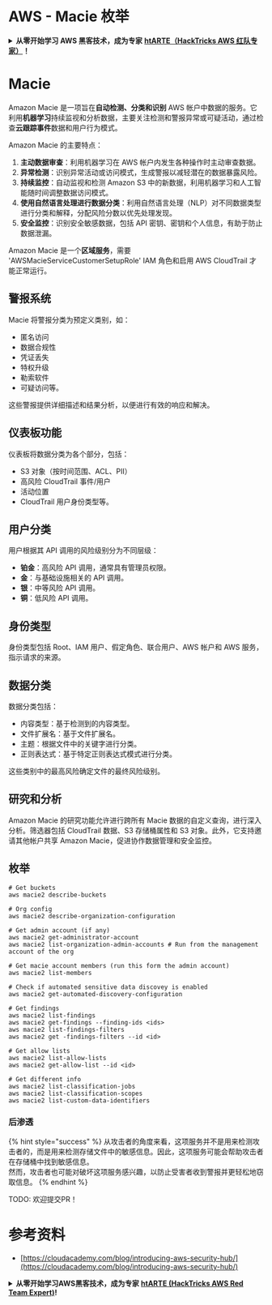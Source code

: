 # AWS - Macie 枚举

<details>

<summary><strong>从零开始学习 AWS 黑客技术，成为专家</strong> <a href="https://training.hacktricks.xyz/courses/arte"><strong>htARTE（HackTricks AWS 红队专家）</strong></a><strong>！</strong></summary>

支持 HackTricks 的其他方式：

* 如果您想看到您的**公司在 HackTricks 中做广告**或**下载 PDF 版的 HackTricks**，请查看[**订阅计划**](https://github.com/sponsors/carlospolop)!
* 获取[**官方 PEASS & HackTricks 商品**](https://peass.creator-spring.com)
* 探索[**PEASS 家族**](https://opensea.io/collection/the-peass-family)，我们的独家[**NFTs**](https://opensea.io/collection/the-peass-family)系列
* **加入** 💬 [**Discord 群组**](https://discord.gg/hRep4RUj7f) 或 [**电报群组**](https://t.me/peass) 或在 **Twitter** 🐦 [**@hacktricks_live**](https://twitter.com/hacktricks_live)** 上关注我们**。
* 通过向 [**HackTricks**](https://github.com/carlospolop/hacktricks) 和 [**HackTricks Cloud**](https://github.com/carlospolop/hacktricks-cloud) github 仓库提交 PR 来分享您的黑客技巧。

</details>

# Macie

Amazon Macie 是一项旨在**自动检测、分类和识别** AWS 帐户中数据的服务。它利用**机器学习**持续监视和分析数据，主要关注检测和警报异常或可疑活动，通过检查**云跟踪事件**数据和用户行为模式。

Amazon Macie 的主要特点：

1. **主动数据审查**：利用机器学习在 AWS 帐户内发生各种操作时主动审查数据。
2. **异常检测**：识别异常活动或访问模式，生成警报以减轻潜在的数据暴露风险。
3. **持续监控**：自动监视和检测 Amazon S3 中的新数据，利用机器学习和人工智能随时间调整数据访问模式。
4. **使用自然语言处理进行数据分类**：利用自然语言处理（NLP）对不同数据类型进行分类和解释，分配风险分数以优先处理发现。
5. **安全监控**：识别安全敏感数据，包括 API 密钥、密钥和个人信息，有助于防止数据泄漏。

Amazon Macie 是一个**区域服务**，需要 'AWSMacieServiceCustomerSetupRole' IAM 角色和启用 AWS CloudTrail 才能正常运行。

## 警报系统

Macie 将警报分类为预定义类别，如：

- 匿名访问
- 数据合规性
- 凭证丢失
- 特权升级
- 勒索软件
- 可疑访问等。

这些警报提供详细描述和结果分析，以便进行有效的响应和解决。

## 仪表板功能

仪表板将数据分类为各个部分，包括：

- S3 对象（按时间范围、ACL、PII）
- 高风险 CloudTrail 事件/用户
- 活动位置
- CloudTrail 用户身份类型等。

## 用户分类

用户根据其 API 调用的风险级别分为不同层级：

- **铂金**：高风险 API 调用，通常具有管理员权限。
- **金**：与基础设施相关的 API 调用。
- **银**：中等风险 API 调用。
- **铜**：低风险 API 调用。

## 身份类型

身份类型包括 Root、IAM 用户、假定角色、联合用户、AWS 帐户和 AWS 服务，指示请求的来源。

## 数据分类

数据分类包括：

- 内容类型：基于检测到的内容类型。
- 文件扩展名：基于文件扩展名。
- 主题：根据文件中的关键字进行分类。
- 正则表达式：基于特定正则表达式模式进行分类。

这些类别中的最高风险确定文件的最终风险级别。

## 研究和分析

Amazon Macie 的研究功能允许进行跨所有 Macie 数据的自定义查询，进行深入分析。筛选器包括 CloudTrail 数据、S3 存储桶属性和 S3 对象。此外，它支持邀请其他帐户共享 Amazon Macie，促进协作数据管理和安全监控。


## 枚举
```
# Get buckets
aws macie2 describe-buckets

# Org config
aws macie2 describe-organization-configuration

# Get admin account (if any)
aws macie2 get-administrator-account
aws macie2 list-organization-admin-accounts # Run from the management account of the org

# Get macie account members (run this form the admin account)
aws macie2 list-members

# Check if automated sensitive data discovey is enabled
aws macie2 get-automated-discovery-configuration

# Get findings
aws macie2 list-findings
aws macie2 get-findings --finding-ids <ids>
aws macie2 list-findings-filters
aws macie2 get -findings-filters --id <id>

# Get allow lists
aws macie2 list-allow-lists
aws macie2 get-allow-list --id <id>

# Get different info
aws macie2 list-classification-jobs
aws macie2 list-classification-scopes
aws macie2 list-custom-data-identifiers
```
### 后渗透

{% hint style="success" %}
从攻击者的角度来看，这项服务并不是用来检测攻击者的，而是用来检测存储文件中的敏感信息。因此，这项服务可能会帮助攻击者在存储桶中找到敏感信息。\
然而，攻击者也可能对破坏这项服务感兴趣，以防止受害者收到警报并更轻松地窃取信息。
{% endhint %}

TODO: 欢迎提交PR！

# 参考资料
* [https://cloudacademy.com/blog/introducing-aws-security-hub/](https://cloudacademy.com/blog/introducing-aws-security-hub/)

<details>

<summary><strong>从零开始学习AWS黑客技术，成为专家</strong> <a href="https://training.hacktricks.xyz/courses/arte"><strong>htARTE (HackTricks AWS Red Team Expert)</strong></a><strong>!</strong></summary>

支持HackTricks的其他方式：

* 如果您想看到您的**公司在HackTricks中做广告**或**下载PDF格式的HackTricks**，请查看[**订阅计划**](https://github.com/sponsors/carlospolop)!
* 获取[**官方PEASS & HackTricks周边产品**](https://peass.creator-spring.com)
* 探索[**PEASS家族**](https://opensea.io/collection/the-peass-family)，我们的独家[**NFTs**](https://opensea.io/collection/the-peass-family)收藏品
* **加入** 💬 [**Discord群**](https://discord.gg/hRep4RUj7f) 或 [**电报群**](https://t.me/peass) 或在**Twitter** 🐦 [**@hacktricks_live**](https://twitter.com/hacktricks_live)**上关注**我们。
* 通过向[**HackTricks**](https://github.com/carlospolop/hacktricks)和[**HackTricks Cloud**](https://github.com/carlospolop/hacktricks-cloud) github仓库提交PR来分享您的黑客技巧。

</details>
